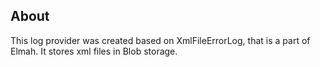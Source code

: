 About 
--------------
This log provider was created based on XmlFileErrorLog, that is a part of Elmah.
It stores xml files in Blob storage.